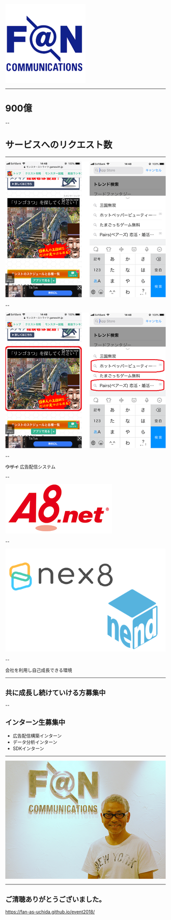 
<img src="./images/FAN.png" width="50%">

---

# 900億

--

# サービスへのリクエスト数

---

![AD](./images/phonead.png)

--

![AD_ex](./images/phonead_ex.png)

--

~~ウザイ~~ 広告配信システム

--

![A8](./images/A8.png)

--

![adnetwork](./images/ad.png)

--

会社を利用し自己成長できる環境

---

## 共に成長し続けていける方募集中

--

## インターン生募集中

- 広告配信構築インターン
- データ分析インターン
- SDKインターン

---

![YANA](./images/yanat.jpg)

---

## ご清聴ありがとうございました。

https://fan-as-uchida.github.io/event2018/
